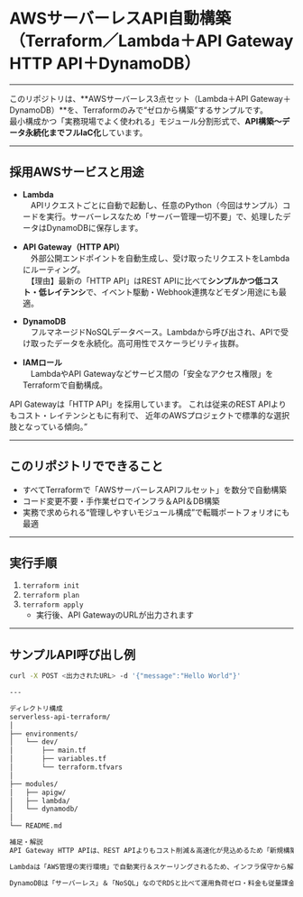 # AWSサーバーレスAPI自動構築（Terraform／Lambda＋API Gateway HTTP API＋DynamoDB）

---

このリポジトリは、**AWSサーバーレス3点セット（Lambda＋API Gateway＋DynamoDB）**を、Terraformのみで“ゼロから構築”するサンプルです。  
最小構成かつ「実務現場でよく使われる」モジュール分割形式で、**API構築〜データ永続化までフルIaC化**しています。

---

## 採用AWSサービスと用途

- **Lambda**  
　APIリクエストごとに自動で起動し、任意のPython（今回はサンプル）コードを実行。サーバーレスなため「サーバー管理一切不要」で、処理したデータはDynamoDBに保存します。

- **API Gateway（HTTP API）**  
　外部公開エンドポイントを自動生成し、受け取ったリクエストをLambdaにルーティング。  
　【理由】最新の「HTTP API」はREST APIに比べて**シンプルかつ低コスト・低レイテンシ**で、イベント駆動・Webhook連携などモダン用途にも最適。

- **DynamoDB**  
　フルマネージドNoSQLデータベース。Lambdaから呼び出され、APIで受け取ったデータを永続化。高可用性でスケーラビリティ抜群。

- **IAMロール**  
　LambdaやAPI Gatewayなどサービス間の「安全なアクセス権限」をTerraformで自動構成。

API Gatewayは「HTTP API」を採用しています。
これは従来のREST APIよりもコスト・レイテンシともに有利で、
近年のAWSプロジェクトで標準的な選択肢となっている傾向。”

---

## このリポジトリでできること

- すべてTerraformで「AWSサーバーレスAPIフルセット」を数分で自動構築
- コード変更不要・手作業ゼロでインフラ＆API＆DB構築
- 実務で求められる“管理しやすいモジュール構成”で転職ポートフォリオにも最適

---

## 実行手順

1. `terraform init`
2. `terraform plan`
3. `terraform apply`
   - 実行後、API GatewayのURLが出力されます

---

## サンプルAPI呼び出し例

```bash
curl -X POST <出力されたURL> -d '{"message":"Hello World"}'

---

ディレクトリ構成
serverless-api-terraform/
│
├── environments/
│   └── dev/
│       ├── main.tf
│       ├── variables.tf
│       └── terraform.tfvars
│
├── modules/
│   ├── apigw/
│   ├── lambda/
│   └── dynamodb/
│
└── README.md

補足・解説
API Gateway HTTP APIは、REST APIよりもコスト削減＆高速化が見込めるため「新規構築ではまず選択肢」となる最新仕様です。

Lambdaは「AWS管理の実行環境」で自動実行＆スケーリングされるため、インフラ保守から解放されます。

DynamoDBは「サーバーレス」＆「NoSQL」なのでRDSと比べて運用負荷ゼロ・料金も従量課金で安価。

